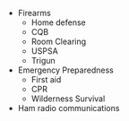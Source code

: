 - Firearms
	- Home defense
	- CQB
	- Room Clearing
	- USPSA
	- Trigun
- Emergency Preparedness 
	- First aid
	- CPR
	- Wilderness Survival
- Ham radio communications


